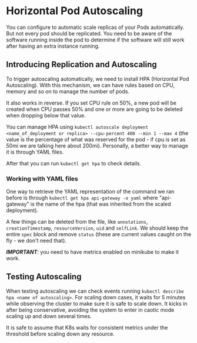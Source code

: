 # Horizontal Pod Autoscaling

You can configure to automatic scale replicas of your Pods automatically. But not every pod should be replicated. You need to be aware of the software running inside the pod to determine if the software will still work after having an extra instance running.

## Introducing Replication and Autoscaling

To trigger autoscaling automatically, we need to install HPA (Horizontal Pod Autoscaling). With this mechanism, we can have rules based on CPU, memory and so on to manage the number of pods.

It also works in reverse. If you set CPU rule on 50%, a new pod will be created when CPU passes 50% and one or more are going to be deleted when dropping below that value.

You can manage HPA using `kubectl autoscale deployment <name_of_deployment or replica> --cpu-percent 400 --min 1 --max 4` (the value is the percentage of what was reserved for the pod - if cpu is set as 50mi we are talking here about 200mi). Personally, a better way to manage it is through YAML files.

After that you can run `kubectl get hpa` to check details.

### Working with YAML files

One way to retrieve the YAML representation of the command we ran before is through `kubectl get hpa api-gateway -o yaml` where "api-gateway" is the name of the hpa (that was inherited from the scaled deployment).

A few things can be deleted from the file, like `annotations`, `creationTimestamp`, `resourceVersion`, `uid` and `selfLink`. We should keep the entire `spec` block and remove `status` (these are current values caught on the fly - we don't need that).

***IMPORTANT***: you need to have metrics enabled on minikube to make it work.


## Testing Autoscaling

When testing autoscaling we can check events running `kubectl describe hpa <name of autoscaling>`.
For scaling down cases, it waits for 5 minutes while observing the cluster to make sure it is safe to scale down. It kicks in after being conservative, avoiding the system to enter in caotic mode scaling up and down several times.

It is safe to assume that K8s waits for consistent metrics under the threshold before scaling down any resource.
